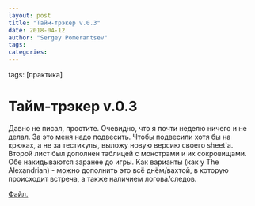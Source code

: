 ```yaml
---
layout: post
title: "Тайм-трэкер v.0.3"
date: 2018-04-12
author: "Sergey Pomerantsev"
tags:
categories:
---
```

tags: [практика]

# Тайм-трэкер v.0.3

Давно не писал, простите. Очевидно, что я почти неделю ничего и не делал. За это меня надо подвесить. Чтобы подвесили хотя бы на крюках, а не за тестикулы, выложу новую версию своего sheet'a. Второй лист был дополнен таблицей с монстрами и их сокровищами. Обе накидываются заранее до игры.
Как варианты (как у The Alexandrian) - можно дополнить это всё днём/вахтой, в которую происходит встреча, а также наличием логова/следов.

[Файл.](https://www.dropbox.com/s/khppm5dum3xpwh0/b_x%20time%20and%20resource%20ver.%200.3.docx?dl=0)
